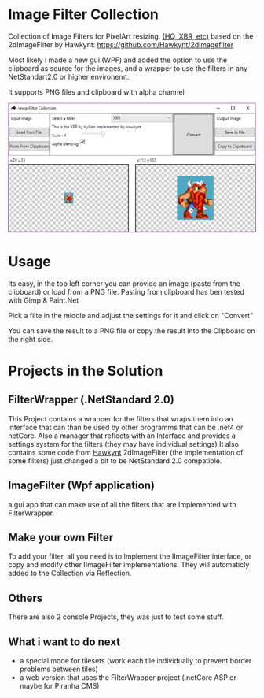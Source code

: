 # Image Filter Collection
Collection of Image Filters for PixelArt resizing. [(HQ, XBR, etc)](https://en.wikipedia.org/wiki/Pixel-art_scaling_algorithms#xBR_family)
based on the 2dImageFilter by Hawkynt: https://github.com/Hawkynt/2dimagefilter

Most likely i made a new gui (WPF) and added the option to use the clipboard as source for the images, and a wrapper to use the filters in any NetStandart2.0 or higher environemt.

It supports PNG files and clipboard with alpha channel

![Screenshot](Screenshots/ImageFilter2.png)

# Usage
Its easy, in the top left corner you can provide an image (paste from the clipboard) or load from a PNG file.
Pasting from clipboard has ben tested with Gimp & Paint.Net

Pick a filte in the middle and adjust the settings for it and click on "Convert"

You can save the result to a PNG file or copy the result into the Clipboard on the right side.

# Projects in the Solution
## FilterWrapper (.NetStandard 2.0)
This Project contains a wrapper for the filters that wraps them into an interface that can than be used by other programms that can be .net4 or netCore.
Also a manager that reflects with an Interface and provides a settings system for the filters (they may have individual settings)
It also contains some code from [Hawkynt](https://github.com/Hawkynt) 2dImageFilter (the implementation of some filters) just changed a bit to be NetStandard 2.0 compatible.

## ImageFilter (Wpf application)
a gui app that can make use of all the filters that are Implemented with FilterWrapper.

## Make your own Filter
To add your filter, all you need is to Implement the IImageFilter interface, or copy and modify other IImageFilter implementations.
They will automaticly added to the Collection via Reflection.

## Others
There are also 2 console Projects, they was just to test some stuff.

## What i want to do next
+ a special mode for tilesets (work each tile individually to prevent border problems between tiles)
+ a web version that uses the FilterWrapper project (.netCore ASP or maybe for Piranha CMS)
